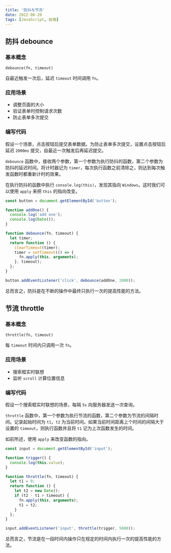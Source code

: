 ```yaml
---
title: '防抖与节流'
date: 2022-06-20
tags: [JavaScript, 前端]
---
```


## 防抖 debounce

### 基本概念

`debounce(fn, timeout)`

自最近触发一次后，延迟 `timeout` 时间调用 `fn`。

### 应用场景

- 调整页面的大小
- 验证表单时控制请求次数
- 防止表单多次提交

### 编写代码

假设一个场景，点击按钮后提交表单数据。为防止表单多次提交，设置点击按钮后延迟 `2000ms` 提交，自最近一次触发后再延迟提交。

`debounce` 函数中，接收两个参数，第一个参数为执行防抖的函数，第二个参数为防抖的延迟时间。将计时器记为 `timer`，每次执行函数之前清除之，则达到每次触发函数时都重新计时的效果。

在执行防抖的函数中执行 `console.log(this)`，发现其指向 `Windows`。这时我们可以使用 `apply` 来把 `this` 的指向改变。

```js
const button = document.getElementById('button');

function addOne() {
  console.log('add one');
  console.log(Date());
}

function debounce(fn, timeout) {
  let timer;
  return function () {
    clearTimeout(timer);
    timer = setTimeout(() => {
      fn.apply(this, arguments);
    }, timeout);
  };
}

button.addEventListener('click', debounce(addOne, 2000));
```

总而言之，防抖是在不断的操作中最终只执行一次的提高性能的方法。

## 节流 throttle

### 基本概念

`throttle(fn, timeout)`

每 `timeout` 时间内只调用一次 `fn`。

### 应用场景

- 搜索框实时联想
- 监听 `scroll` 计算位置信息

### 编写代码

假设一个搜索框实时联想的场景，每隔 `5s` 向服务器发送一次查询。

`throttle` 函数中，第一个参数为执行节流的函数，第二个参数为节流的间隔时间。记录起始时间为 `t1`，`t2` 为当前时间。如果当前时间距离上个时间的间隔大于设置的 `timeout`，则执行函数并且将 `t1` 记为上次函数发生的时间。

如前所述，使用 `apply` 来改变函数的指向。

```js
const input = document.getElementById('input');

function trigger() {
  console.log(this.value);
}

function throttle(fn, timeout) {
  let t1 = 0;
  return function () {
    let t2 = new Date();
    if (t2 - t1 > timeout) {
      fn.apply(this, arguments);
      t1 = t2;
    }
  };
}

input.addEventListener('input', throttle(trigger, 5000));
```

总而言之，节流是在一段时间内操作只在规定的时间内执行一次的提高性能的方法。
